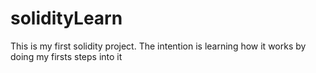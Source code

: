 # solidityLearn
This is my first solidity project. The intention is learning how it works by doing my firsts steps into it
